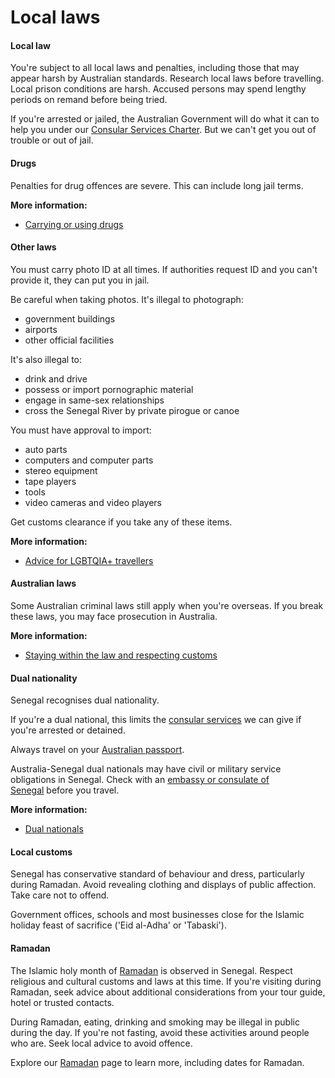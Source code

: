 # Local laws

#### Local law

You're subject to all local laws and penalties, including those that may appear harsh by Australian standards. Research local laws before travelling. Local prison conditions are harsh. Accused persons may spend lengthy periods on remand before being tried. 

If you're arrested or jailed, the Australian Government will do what it can to help you under our [Consular Services Charter](/consular-services/consular-services-charter "Consular Services Charter"). But we can't get you out of trouble or out of jail.

#### Drugs

Penalties for drug offences are severe. This can include long jail terms.

**More information:**

* [Carrying or using drugs](/before-you-go/laws/drugs "Carrying or using drugs")

#### Other laws

You must carry photo ID at all times. If authorities request ID and you can't provide it, they can put you in jail.

Be careful when taking photos. It's illegal to photograph:

* government buildings
* airports
* other official facilities

It's also illegal to:

* drink and drive
* possess or import pornographic material
* engage in same-sex relationships
* cross the Senegal River by private pirogue or canoe

You must have approval to import:

* auto parts
* computers and computer parts
* stereo equipment
* tape players
* tools
* video cameras and video players

Get customs clearance if you take any of these items.

**More information:**

* [Advice for LGBTQIA+ travellers](https://www.smartraveller.gov.au/before-you-go/who-you-are/LGBTI)

#### Australian laws

Some Australian criminal laws still apply when you're overseas. If you break these laws, you may face prosecution in Australia.

**More information:**

* [Staying within the law and respecting customs](/before-you-go/laws "Staying within the law")

#### Dual nationality

Senegal recognises dual nationality.

If you're a dual national, this limits the [consular services](/consular-services/consular-services-charter "Consular Services Charter") we can give if you're arrested or detained.

Always travel on your [Australian passport](/consular-services/passport-services "Passport services").

Australia-Senegal dual nationals may have civil or military service obligations in Senegal. Check with an [embassy or consulate of Senegal](https://protocol.dfat.gov.au/Public/Missions/175) before you travel.

**More information:**

* [Dual nationals](/before-you-go/who-you-are/dual-nationals "Advice for dual nationals")

#### Local customs

Senegal has conservative standard of behaviour and dress, particularly during Ramadan. Avoid revealing clothing and displays of public affection. Take care not to offend.

Government offices, schools and most businesses close for the Islamic holiday feast of sacrifice ('Eid al-Adha' or 'Tabaski').

#### Ramadan

The Islamic holy month of [Ramadan](https://www.smartraveller.gov.au/before-you-go/major-events/ramadan) is observed in Senegal. Respect religious and cultural customs and laws at this time. If you're visiting during Ramadan, seek advice about additional considerations from your tour guide, hotel or trusted contacts.

During Ramadan, eating, drinking and smoking may be illegal in public during the day. If you're not fasting, avoid these activities around people who are. Seek local advice to avoid offence.

Explore our [Ramadan](https://www.smartraveller.gov.au/before-you-go/major-events/ramadan) page to learn more, including dates for Ramadan.